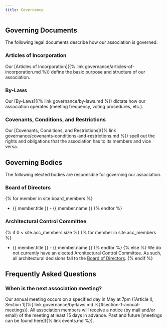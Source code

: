 ```yaml
---
title: Governance
---
```


## Governing Documents

The following legal documents describe how our association is governed.

### Articles of Incorporation

Our [Articles of Incorporation]({% link governance/articles-of-incorporation.md %}) define the basic purpose and structure of our association.

### By-Laws

Our [By-Laws]({% link governance/by-laws.md %}) dictate how our association operates (meeting frequency, voting procedures, etc.).

### Covenants, Conditions, and Restrictions

Our [Covenants, Conditions, and Restrictions]({% link governance/covenants-conditions-and-restrictions.md %}) spell out the rights and obligations that the association has to its members and vice versa.

## Governing Bodies

The following elected bodies are responsible for governing our association.

### Board of Directors

{% for member in site.board_members %}
* {{ member.title }} - {{ member.name }} {% endfor %}

### Architectural Control Committee

{% if 0 < site.acc_members.size %}
  {% for member in site.acc_members %}
* {{ member.title }} - {{ member.name }} {% endfor %}
{% else %}
We do not currently have an elected Architectural Control Committee. As such, all architectural decisions fall to the [Board of Directors](#board-of-directors).
{% endif %}

## Frequently Asked Questions

### When is the next association meeting?

Our annual meeting occurs on a specified day in May at 7pm ([Article II, Section 1](%{ link governance/by-laws.md %}#section-1-annual-meetings)). All association members will receive a notice (by mail and/or email) of the meeting at least 15 days in advance. Past and future [meetings can be found here]({% link events.md %}).
